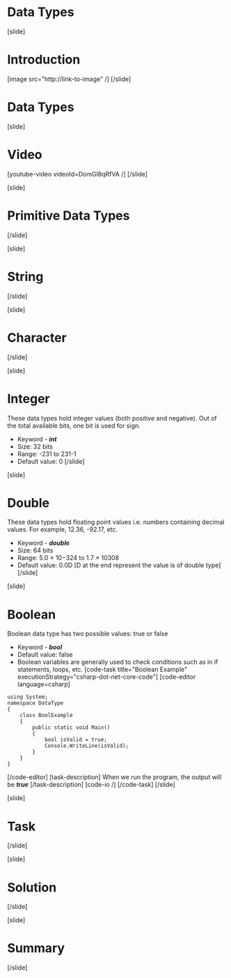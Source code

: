 # Data Types

[slide]
# Introduction
[image src="http://link-to-image" /]
[/slide]
# Data Types
[slide]
# Video
[youtube-video videoId=DomGl8qRfVA /]
[/slide]

[slide]
# Primitive Data Types
[/slide]

[slide]
# String
[/slide]

[slide]
# Character
[/slide]

[slide]
# Integer
These data types hold integer values (both positive and negative). Out of the total available bits, one bit is used for sign.
* Keyword - ***int***
* Size: 32 bits
* Range: -231 to 231-1
* Default value: 0
[/slide]

[slide]
# Double
These data types hold floating point values i.e. numbers containing decimal values. For example, 12.36, -92.17, etc.
* Keyword - ***double***
* Size: 64 bits
* Range: 5.0 × 10−324 to 1.7 × 10308
* Default value: 0.0D [D at the end represent the value is of double type]
[/slide]

[slide]
# Boolean
Boolean data type has two possible values: true or false
* Keyword - ***bool***
* Default value: false
* Boolean variables are generally used to check conditions such as in if statements, loops, etc.
[code-task title="Boolean Example" executionStrategy="csharp-dot-net-core-code"]
[code-editor language=csharp]
```
using System;
namespace DataType
{
    class BoolExample
    {
        public static void Main()
        {
            bool isValid = true;
            Console.WriteLine(isValid);
        }
    }
}
```
[/code-editor]
[task-description]
When we run the program, the output will be ***true***
[/task-description]
[code-io /]
[/code-task]
[/slide]

[slide]
# Task
[/slide]

[slide]
# Solution
[/slide]

[slide]
# Summary
[/slide]
